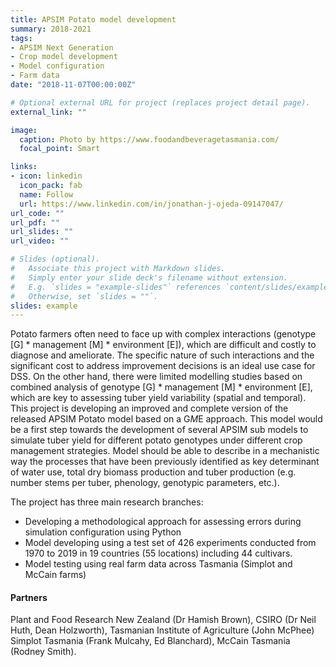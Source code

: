 ```yaml
---
title: APSIM Potato model development  
summary: 2018-2021
tags:
- APSIM Next Generation
- Crop model development
- Model configuration
- Farm data
date: "2018-11-07T00:00:00Z"

# Optional external URL for project (replaces project detail page).
external_link: ""

image:
  caption: Photo by https://www.foodandbeveragetasmania.com/
  focal_point: Smart

links:
- icon: linkedin
  icon_pack: fab
  name: Follow
  url: https://www.linkedin.com/in/jonathan-j-ojeda-09147047/
url_code: ""
url_pdf: ""
url_slides: ""
url_video: ""

# Slides (optional).
#   Associate this project with Markdown slides.
#   Simply enter your slide deck's filename without extension.
#   E.g. `slides = "example-slides"` references `content/slides/example-slides.md`.
#   Otherwise, set `slides = ""`.
slides: example
---
```


Potato farmers often need to face up with complex interactions (genotype [G] * management [M] * environment [E]), which are difficult and costly to diagnose and ameliorate. The specific nature of such interactions and the significant cost to address improvement decisions is an ideal use case for DSS. On the other hand, there were limited modelling studies based on combined analysis of genotype [G] * management [M] * environment [E], which are key to assessing tuber yield variability (spatial and temporal). This project is developing an improved and complete version of the released APSIM Potato model based on a G*M*E approach. This model would be a first step towards the development of several APSIM sub models to simulate tuber yield for different potato genotypes under different crop management strategies. Model should be able to describe in a mechanistic way the processes that have been previously identified as key determinant of water use, total dry biomass production and tuber production (e.g. number stems per tuber, phenology, genotypic parameters, etc.).

The project has three main research branches:

- Developing a methodological approach for assessing errors during simulation configuration using Python
- Model developing using a test set of 426 experiments conducted from 1970 to 2019 in 19 countries (55 locations) including 44 cultivars.
- Model testing using real farm data across Tasmania (Simplot and McCain farms)

#### Partners
Plant and Food Research New Zealand (Dr Hamish Brown), CSIRO (Dr Neil Huth, Dean Holzworth), Tasmanian Institute of Agriculture (John McPhee) Simplot Tasmania (Frank Mulcahy, Ed Blanchard), McCain Tasmania (Rodney Smith).
